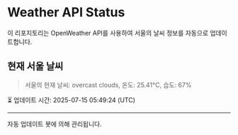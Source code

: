 
# Weather API Status

이 리포지토리는 OpenWeather API를 사용하여 서울의 날씨 정보를 자동으로 업데이트합니다.

## 현재 서울 날씨
> 서울의 현재 날씨: overcast clouds, 온도: 25.41°C, 습도: 67%

⏳ 업데이트 시간: 2025-07-15 05:49:24 (UTC)

---
자동 업데이트 봇에 의해 관리됩니다.
